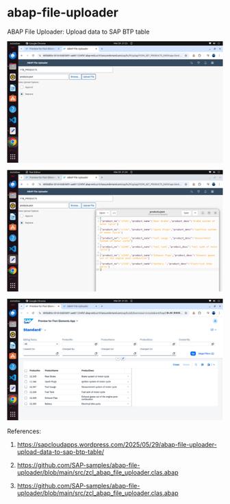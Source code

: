 # abap-file-uploader
ABAP File Uploader: Upload data to SAP BTP table

![alt text](https://github.com/jenizar/abap-file-uploader/blob/main/images/images1.png)

![alt text](https://github.com/jenizar/abap-file-uploader/blob/main/images/images2.png)

![alt text](https://github.com/jenizar/abap-file-uploader/blob/main/images/images3.png)

References:

1. https://sapcloudapps.wordpress.com/2025/05/29/abap-file-uploader-upload-data-to-sap-btp-table/

2. https://github.com/SAP-samples/abap-file-uploader/blob/main/src/zcl_abap_file_uploader.clas.abap

3. https://github.com/SAP-samples/abap-file-uploader/blob/main/src/zcl_abap_file_uploader.clas.abap
